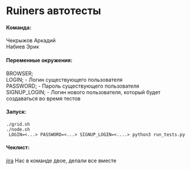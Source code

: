 # Ruiners автотесты

#### Команда:
Чекрыжов Аркадий <br>
Набиев Эрик

#### Переменные окружения:
BROWSER; <br>
LOGIN;  - Логин существующего пользователя <br>
PASSWORD; - Пароль существующего пользователя <br>
SIGNUP_LOGIN;  - Логин нового пользователя, который будет создаваться во время тестов <br>

#### Запуск:

```shell script
./grid.sh
./node.sh
 LOGIN=<...> PASSWORD=<...> SIGNUP_LOGIN=<....> python3 run_tests.py
```

#### Чеклист:
[jira](http://jira.bmstu.cloud/browse/QA-1066) Нас в команде двое, делали все вместе
